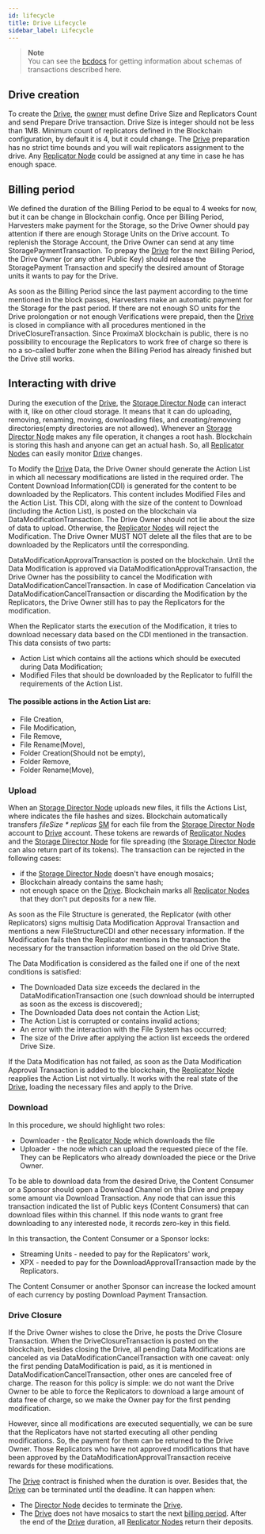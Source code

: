 ```yaml
---
id: lifecycle
title: Drive Lifecycle
sidebar_label: Lifecycle
---
```

>**Note**\
You can see the [bcdocs](https://bcdocs.xpxsirius.io/docs/built-in-features/drive) for getting information about schemas of transactions described here.

## Drive creation

To create the [Drive](overview.md), the [owner](../../roles/owner.md) must define Drive Size and Replicators Count and send Prepare Drive transaction. Drive Size is integer should not be less than 1MB. Minimum count of replicators defined in the Blockchain configuration, by default it is 4, but it could change. The [Drive](overview.md) preparation has no strict time bounds and you will wait replicators assignment to the drive. Any [Replicator Node](../../roles/replicator.md) could be assigned at any time in case he has enough space.

## Billing period

We defined the duration of the Billing Period to be equal to 4 weeks for now, but it can be change in Blockchain config. Once per Billing Period, Harvesters make payment for the Storage, so the Drive Owner should pay attention if there are enough Storage Units on the Drive account. To replenish the Storage Account, the Drive Owner can send at any time StoragePaymentTransaction. To prepay the [Drive](overview.md) for the next Billing Period, the Drive Owner (or any other Public Key) should release the StoragePayment Transaction and specify the desired amount of Storage units it wants to pay for the Drive. 

As soon as the Billing Period since the last payment according to the time mentioned in the block passes, Harvesters make an automatic payment for the Storage for the past period. If there are not enough SO units for the Drive prolongation or not enough Verifications were prepaid, then the [Drive](overview.md) is closed in compliance with all procedures mentioned in the DriveClosureTransaction. Since ProximaX blockchain is public, there is no possibility to encourage the Replicators to work free of charge so there is no a so-called buffer zone when the Billing Period has already finished but the Drive still works.

## Interacting with drive

During the execution of the [Drive](overview.md), the [Storage Director Node](../../roles/owner.md) can interact with it, like on other cloud storage. It means that it can do uploading, removing, renaming, moving, downloading files, and creating/removing directories(empty directories are not allowed). Whenever an [Storage Director Node](../../roles/owner.md) makes any file operation, it changes a root hash. Blockchain is storing this hash and anyone can get an actual hash. So, all [Replicator Nodes](../../roles/replicator.md) can easily monitor [Drive](overview.md) changes.

To Modify the [Drive](overview.md) Data, the Drive Owner should generate the Action List in which all necessary modifications are listed in the required order. The Content Download Information(CDI) is generated for the content to be downloaded by the Replicators. This content includes Modified Files and the Action List. This CDI, along with the size of the content to Download (including the Action List), is posted on the blockchain via DataModificationTransaction. The Drive Owner should not lie about the size of data to upload. Otherwise, the [Replicator Nodes](../../roles/replicator.md) will reject the Modification. The Drive Owner MUST NOT delete all the files that are to be downloaded by the Replicators until the corresponding. 

DataModificationApprovalTransaction is posted on the blockchain. Until the Data Modification is approved via DataModificationApprovalTransaction, the Drive Owner has the possibility to cancel the Modification with DataModificationCancelTransaction. In case of Modification Cancelation via DataModificationCancelTransaction or discarding the Modification by the Replicators, the Drive Owner still has to pay the Replicators for the modification.

When the Replicator starts the execution of the Modification, it tries to download necessary data based on the CDI mentioned in the transaction. This data consists of two parts:

 - Action List which contains all the actions which should be executed during Data Modification;
 - Modified Files that should be downloaded by the Replicator to fulfill the requirements of the Action List.
 #### The possible actions in the Action List are:
 - File Creation,
 - File Modification,
 - File Remove,
 - File Rename(Move),
 - Folder Creation(Should not be empty),
 - Folder Remove,
 - Folder Rename(Move),

### Upload

When an [Storage Director Node](../../roles/owner.md) uploads new files, it fills the Actions List, where indicates the file hashes and sizes. Blockchain automatically transfers *fileSize \* replicas* [SM](../../getting_started/economy.md#sm) for each file from the [Storage Director Node](../../roles/owner.md) account to [Drive](overview.md) account. These tokens are rewards of [Replicator Nodes](../../roles/replicator.md) and the [Storage Director Node](../../roles/owner.md) for file spreading (the [Storage Director Node](../../roles/owner.md) can also return part of its tokens). The transaction can be rejected in the following cases:

- if the [Storage Director Node](../../roles/owner.md) doesn't have enough mosaics;
- Blockchain already contains the same hash;
- not enough space on the [Drive](overview.md).
Blockchain marks all [Replicator Nodes](../../roles/replicator.md) that they don't put deposits for a new file.

As soon as the File Structure is generated, the Replicator (with other Replicators) signs multisig Data Modification Approval Transaction and mentions a new FileStructureCDI and other necessary information. If the Modification fails then the Replicator mentions in the transaction the necessary for the transaction information based on the old Drive State. 

The Data Modification is considered as the failed one if one of the next conditions is satisfied:

 - The Downloaded Data size exceeds the declared in the DataModificationTransaction one (such download should be interrupted as soon as the excess is discovered);
 - The Downloaded Data does not contain the Action List;
 - The Action List is corrupted or contains invalid actions;
 - An error with the interaction with the File System has occurred;
 - The size of the Drive after applying the action list exceeds the ordered Drive Size.

If the Data Modification has not failed, as soon as the Data Modification Approval Transaction is added to the blockchain, the [Replicator Node](../../roles/replicator.md) reapplies the Action List not virtually. It works with the real state of the [Drive](overview.md), loading the necessary files and apply to the Drive.

### Download

In this procedure, we should highlight two roles:

 - Downloader - the [Replicator Node](../../roles/replicator.md) which downloads the file
 - Uploader - the node which can upload the requested piece of the file. They can be Replicators who already downloaded the piece or the Drive Owner.

To be able to download data from the desired Drive, the Content Consumer or a Sponsor should open a Download Channel on this Drive and prepay some amount via Download Transaction. Any node that can issue this transaction indicated the list of Public keys (Content Consumers) that can download files within this channel. If this node wants to grant free downloading to any interested node, it records zero-key in this field.

In this transaction, the Content Consumer or a Sponsor locks:

 - Streaming Units - needed to pay for the Replicators' work,
 - XPX - needed to pay for the DownloadApprovalTransaction made by the Replicators.

 The Content Consumer or another Sponsor can increase the locked amount of each currency by posting Download Payment Transaction. 

### Drive Closure

If the Drive Owner wishes to close the Drive, he posts the Drive Closure Transaction. When the DriveClosureTransaction is posted on the blockchain, besides closing the Drive, all pending Data Modifications are canceled as via DataModificationCancelTransaction with one caveat: only the first pending DataModification is paid, as it is mentioned in DataModificationCancelTransaction, other ones are canceled free of charge. The reason for this policy is simple: we do not want the Drive Owner to be able to force the Replicators to download a large amount of data free of charge, so we make the Owner pay for the first pending modification. 

However, since all modifications are executed sequentially, we can be sure that the Replicators have not started executing all other pending modifications. So, the payment for them can be returned to the Drive Owner. Those Replicators who have not approved modifications that have been approved by the DataModificationApprovalTransaction receive rewards for these modifications.

The [Drive](overview.md) contract is finished when the duration is over. Besides that, the [Drive](overview.md) can be terminated until the deadline. It can happen when:

- The [Director Node](../../roles/owner.md) decides to terminate the [Drive](overview.md).
- The [Drive](overview.md) does not have mosaics to start the next [billing period](overview.md#billing-period ).
After the end of the [Drive](overview.md) duration, all [Replicator Nodes](../../roles/replicator.md) return their deposits.

